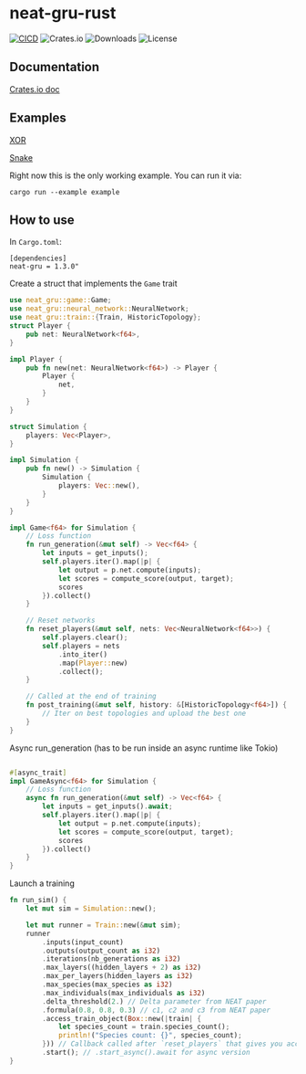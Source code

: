 # neat-gru-rust

[![CICD](https://github.com/Nereuxofficial/neat-gru-rust/actions/workflows/test.yml/badge.svg)](https://github.com/Nereuxofficial/neat-gru-rust/actions/workflows/test.yml)
![Crates.io](https://img.shields.io/crates/v/neat-gru?style=for-the-badge)
![Downloads](https://img.shields.io/crates/d/neat-gru?style=for-the-badge)
![License](https://img.shields.io/github/license/sakex/neat-gru-rust?style=for-the-badge)

## Documentation

[Crates.io doc](https://docs.rs/neat-gru/)

## Examples

[XOR](examples/example.rs)

[Snake](examples/snake-cli)

Right now this is the only working example. You can run it via:

```
cargo run --example example
```

## How to use

In `Cargo.toml`:

```
[dependencies]
neat-gru = 1.3.0"
```

Create a struct that implements the `Game` trait

```rust
use neat_gru::game::Game;
use neat_gru::neural_network::NeuralNetwork;
use neat_gru::train::{Train, HistoricTopology};
struct Player {
    pub net: NeuralNetwork<f64>,
}

impl Player {
    pub fn new(net: NeuralNetwork<f64>) -> Player {
        Player {
            net,
        }
    }
}

struct Simulation {
    players: Vec<Player>,
}

impl Simulation {
    pub fn new() -> Simulation {
        Simulation {
            players: Vec::new(),
        }
    }
}

impl Game<f64> for Simulation {
    // Loss function
    fn run_generation(&mut self) -> Vec<f64> {
        let inputs = get_inputs();
        self.players.iter().map(|p| {
            let output = p.net.compute(inputs);
            let scores = compute_score(output, target);
            scores
        }).collect()
    }

    // Reset networks
    fn reset_players(&mut self, nets: Vec<NeuralNetwork<f64>>) {
        self.players.clear();
        self.players = nets
            .into_iter()
            .map(Player::new)
            .collect();
    }

    // Called at the end of training
    fn post_training(&mut self, history: &[HistoricTopology<f64>]) {
        // Iter on best topologies and upload the best one
    }
}

```

Async run_generation (has to be run inside an async runtime like Tokio)

```rust

#[async_trait]
impl GameAsync<f64> for Simulation {
    // Loss function
    async fn run_generation(&mut self) -> Vec<f64> {
        let inputs = get_inputs().await;
        self.players.iter().map(|p| {
            let output = p.net.compute(inputs);
            let scores = compute_score(output, target);
            scores
        }).collect()
    }
}
```

Launch a training

```rust
fn run_sim() {
    let mut sim = Simulation::new();

    let mut runner = Train::new(&mut sim);
    runner
        .inputs(input_count)
        .outputs(output_count as i32)
        .iterations(nb_generations as i32)
        .max_layers((hidden_layers + 2) as i32)
        .max_per_layers(hidden_layers as i32)
        .max_species(max_species as i32)
        .max_individuals(max_individuals as i32)
        .delta_threshold(2.) // Delta parameter from NEAT paper
        .formula(0.8, 0.8, 0.3) // c1, c2 and c3 from NEAT paper
        .access_train_object(Box::new(|train| {
            let species_count = train.species_count();
            println!("Species count: {}", species_count);
        })) // Callback called after `reset_players` that gives you access to the train object during training
        .start(); // .start_async().await for async version
}
```
